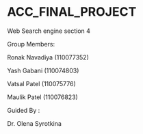 # ACC_FINAL_PROJECT
Web Search engine section 4

Group Members:

  Ronak Navadiya (110077352)  
  
  Yash Gabani (110074803)
  
  Vatsal Patel (110075776)
  
  Maulik Patel (110076823)
  
Guided By :

  Dr. Olena Syrotkina
